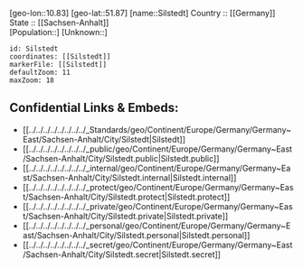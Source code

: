 ﻿---
location: [51.87,10.83] 
mapzoom: [7,12] 
mapmarker: city 
type: City
tags:
- geo/City


SpocWebEntityId: 34272
isDeleted: false
confidential: public

---
[geo-lon::10.83] 
[geo-lat::51.87] 
[name::Silstedt] 
Country :: [[Germany]]  
State :: [[Sachsen-Anhalt]]  
[Population::] 
[Unknown::] 


```leaflet
id: Silstedt
coordinates: [[Silstedt]] 
markerFile: [[Silstedt]] 
defaultZoom: 11 
maxZoom: 18
```


## Confidential Links & Embeds: 
- [[../../../../../../../../_Standards/geo/Continent/Europe/Germany/Germany~East/Sachsen-Anhalt/City/Silstedt|Silstedt]] 
- [[../../../../../../../../_public/geo/Continent/Europe/Germany/Germany~East/Sachsen-Anhalt/City/Silstedt.public|Silstedt.public]] 
- [[../../../../../../../../_internal/geo/Continent/Europe/Germany/Germany~East/Sachsen-Anhalt/City/Silstedt.internal|Silstedt.internal]] 
- [[../../../../../../../../_protect/geo/Continent/Europe/Germany/Germany~East/Sachsen-Anhalt/City/Silstedt.protect|Silstedt.protect]] 
- [[../../../../../../../../_private/geo/Continent/Europe/Germany/Germany~East/Sachsen-Anhalt/City/Silstedt.private|Silstedt.private]] 
- [[../../../../../../../../_personal/geo/Continent/Europe/Germany/Germany~East/Sachsen-Anhalt/City/Silstedt.personal|Silstedt.personal]] 
- [[../../../../../../../../_secret/geo/Continent/Europe/Germany/Germany~East/Sachsen-Anhalt/City/Silstedt.secret|Silstedt.secret]] 
